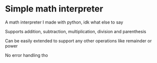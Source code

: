 # Simple math interpreter

A math interpreter I made with python, idk what else to say

Supports addition, subtraction, multiplication, division and parenthesis

Can be easily extended to support any other operations like remainder or power

No error handling tho
